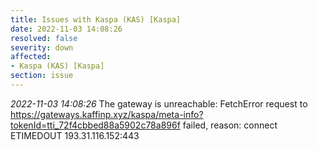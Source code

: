 ```yaml
---
title: Issues with Kaspa (KAS) [Kaspa]
date: 2022-11-03 14:08:26
resolved: false
severity: down
affected:
- Kaspa (KAS) [Kaspa]
section: issue
---
```


*2022-11-03 14:08:26* The gateway is unreachable: FetchError request to https://gateways.kaffinp.xyz/kaspa/meta-info?tokenId=tti_72f4cbbed88a5902c78a896f failed, reason: connect ETIMEDOUT 193.31.116.152:443